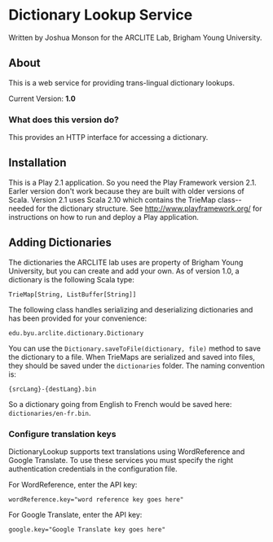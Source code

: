 # Dictionary Lookup Service
Written by Joshua Monson for the ARCLITE Lab, Brigham Young University.

## About
This is a web service for providing trans-lingual dictionary lookups.

Current Version: **1.0**

### What does this version do?
This provides an HTTP interface for accessing a dictionary.

## Installation
This is a Play 2.1 application. So you need the Play Framework version 2.1. Earler version don't work because they are built with older versions of Scala. Version 2.1 uses Scala 2.10 which contains the TrieMap class--needed for the dictionary structure. See http://www.playframework.org/ for instructions on how to run and deploy a Play application.

## Adding Dictionaries
The dictionaries the ARCLITE lab uses are property of Brigham Young University, but you can create and add your own.
As of version 1.0, a dictionary is the following Scala type:

    TrieMap[String, ListBuffer[String]]

The following class handles serializing and deserializing dictionaries and has been provided for your convenience:

    edu.byu.arclite.dictionary.Dictionary

You can use the <code>Dictionary.saveToFile(dictionary, file)</code> method to save the dictionary to a file. When TrieMaps are serialized and saved into files, they should be saved under the <code>dictionaries</code> folder. The naming convention is:

    {srcLang}-{destLang}.bin

So a dictionary going from English to French would be saved here: <code>dictionaries/en-fr.bin</code>.


### Configure translation keys

DictionaryLookup supports text translations using WordReference and Google Translate. To use these services you must specify the
right authentication credentials in the configuration file.

For WordReference, enter the API key:

    wordReference.key="word reference key goes here"

For Google Translate, enter the API key:

    google.key="Google Translate key goes here"